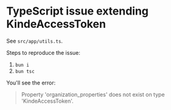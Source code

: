 # TypeScript issue extending KindeAccessToken

See `src/app/utils.ts`.

Steps to reproduce the issue:

1. `bun i`
2. `bun tsc`

You'll see the error:

> Property 'organization_properties' does not exist on type 'KindeAccessToken'.
